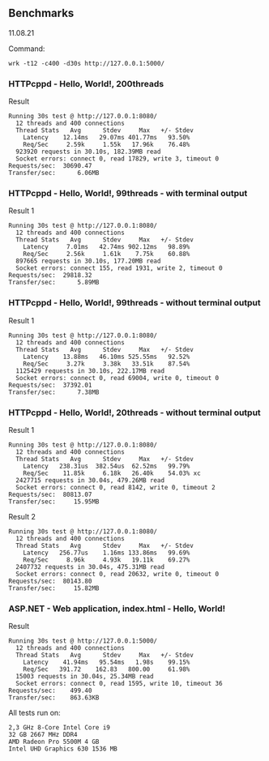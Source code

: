 ## Benchmarks

11.08.21

Command:
```
wrk -t12 -c400 -d30s http://127.0.0.1:5000/
```

### HTTPcppd - Hello, World!, 200threads
Result
```
Running 30s test @ http://127.0.0.1:8080/
  12 threads and 400 connections
  Thread Stats   Avg      Stdev     Max   +/- Stdev
    Latency    12.14ms   29.07ms 401.77ms   93.50%
    Req/Sec     2.59k     1.55k   17.96k    76.48%
  923920 requests in 30.10s, 182.39MB read
  Socket errors: connect 0, read 17829, write 3, timeout 0
Requests/sec:  30690.47
Transfer/sec:      6.06MB
```


### HTTPcppd - Hello, World!, 99threads - with terminal output
Result 1
```
Running 30s test @ http://127.0.0.1:8080/
  12 threads and 400 connections
  Thread Stats   Avg      Stdev     Max   +/- Stdev
    Latency     7.01ms   42.74ms 902.12ms   98.89%
    Req/Sec     2.56k     1.61k    7.75k    60.88%
  897665 requests in 30.10s, 177.20MB read
  Socket errors: connect 155, read 1931, write 2, timeout 0
Requests/sec:  29818.32
Transfer/sec:      5.89MB
```
### HTTPcppd - Hello, World!, 99threads - without terminal output
Result 1
```
Running 30s test @ http://127.0.0.1:8080/
  12 threads and 400 connections
  Thread Stats   Avg      Stdev     Max   +/- Stdev
    Latency    13.88ms   46.10ms 525.55ms   92.52%
    Req/Sec     3.27k     3.38k   33.51k    87.54%
  1125429 requests in 30.10s, 222.17MB read
  Socket errors: connect 0, read 69004, write 0, timeout 0
Requests/sec:  37392.01
Transfer/sec:      7.38MB
```

### HTTPcppd - Hello, World!, 20threads - without terminal output
Result 1
```
Running 30s test @ http://127.0.0.1:8080/
  12 threads and 400 connections
  Thread Stats   Avg      Stdev     Max   +/- Stdev
    Latency   238.31us  382.54us  62.52ms   99.79%
    Req/Sec    11.85k     6.18k   26.40k    54.03% xc
  2427715 requests in 30.04s, 479.26MB read
  Socket errors: connect 0, read 8142, write 0, timeout 2
Requests/sec:  80813.07
Transfer/sec:     15.95MB
```
Result 2
```
Running 30s test @ http://127.0.0.1:8080/
  12 threads and 400 connections
  Thread Stats   Avg      Stdev     Max   +/- Stdev
    Latency   256.77us    1.16ms 133.86ms   99.69%
    Req/Sec     8.96k     4.93k   19.11k    69.27%
  2407732 requests in 30.04s, 475.31MB read
  Socket errors: connect 0, read 20632, write 0, timeout 0
Requests/sec:  80143.80
Transfer/sec:     15.82MB
```

### ASP.NET - Web application, index.html - Hello, World!
Result
```
Running 30s test @ http://127.0.0.1:5000/
  12 threads and 400 connections
  Thread Stats   Avg      Stdev     Max   +/- Stdev
    Latency    41.94ms   95.54ms   1.98s    99.15%
    Req/Sec   391.72    162.83   800.00     61.98%
  15003 requests in 30.04s, 25.34MB read
  Socket errors: connect 0, read 1595, write 10, timeout 36
Requests/sec:    499.40
Transfer/sec:    863.63KB
```


All tests run on:
```
2,3 GHz 8-Core Intel Core i9
32 GB 2667 MHz DDR4
AMD Radeon Pro 5500M 4 GB
Intel UHD Graphics 630 1536 MB
```
